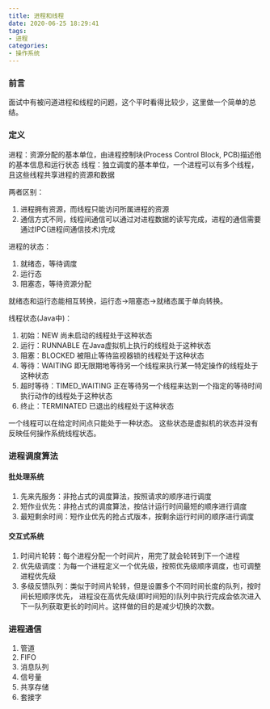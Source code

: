 ```yaml
---
title: 进程和线程
date: 2020-06-25 18:29:41
tags:
- 进程
categories:
- 操作系统
---
```


### 前言

  面试中有被问道进程和线程的问题，这个平时看得比较少，这里做一个简单的总结。
<!-- more -->

### 定义

  进程：资源分配的基本单位，由进程控制块(Process Control Block, PCB)描述他的基本信息和运行状态
  线程：独立调度的基本单位，一个进程可以有多个线程，且这些线程共享进程的资源和数据

  两者区别：
  1. 进程拥有资源，而线程只能访问所属进程的资源
  2. 通信方式不同，线程间通信可以通过对进程数据的读写完成，进程的通信需要通过IPC(进程间通信技术)完成


  进程的状态：
  1. 就绪态，等待调度
  2. 运行态
  3. 阻塞态，等待资源分配


  就绪态和运行态能相互转换，运行态->阻塞态->就绪态属于单向转换。

  线程状态(Java中)：
  1. 初始：NEW 尚未启动的线程处于这种状态
  2. 运行：RUNNABLE 在Java虚拟机上执行的线程处于这种状态
  3. 阻塞：BLOCKED 被阻止等待监视器锁的线程处于这种状态
  4. 等待：WAITING 即无限期地等待另一个线程来执行某一特定操作的线程处于这种状态
  5. 超时等待：TIMED_WAITING 正在等待另一个线程来达到一个指定的等待时间执行动作的线程处于这种状态
  6. 终止：TERMINATED 已退出的线程处于这种状态


  一个线程可以在给定时间点只能处于一种状态。 这些状态是虚拟机的状态并没有反映任何操作系统线程状态。

### 进程调度算法

#### 批处理系统

  1. 先来先服务：非抢占式的调度算法，按照请求的顺序进行调度
  2. 短作业优先：非抢占式的调度算法，按估计运行时间最短的顺序进行调度
  3. 最短剩余时间：短作业优先的抢占式版本，按剩余运行时间的顺序进行调度

#### 交互式系统

  1. 时间片轮转：每个进程分配一个时间片，用完了就会轮转到下一个进程
  2. 优先级调度：为每一个进程定义一个优先级，按照优先级顺序调度，也可调整进程优先级
  3. 多级反馈队列：类似于时间片轮转，但是设置多个不同时间长度的队列，按时间长短顺序优先，
     进程没在高优先级(即时间短的)队列中执行完成会依次进入下一队列获取更长的时间片。这样做的目的是减少切换的次数。

### 进程通信

  1. 管道
  2. FIFO
  3. 消息队列
  4. 信号量
  5. 共享存储
  6. 套接字
